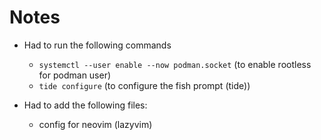 # Notes

- Had to run the following commands
  - `systemctl --user enable --now podman.socket` (to enable rootless for podman user)
  - `tide configure` (to configure the fish prompt (tide))

- Had to add the following files:
  - config for neovim (lazyvim)
